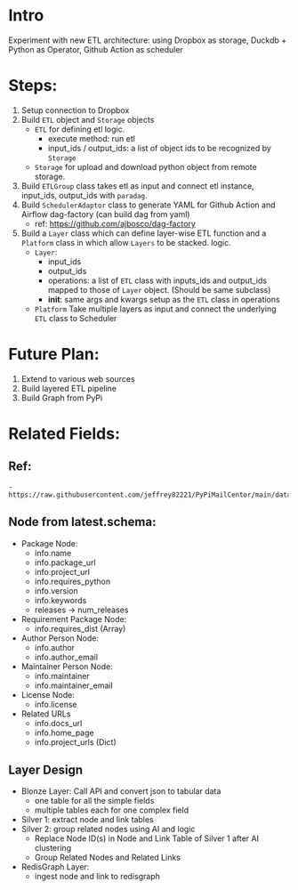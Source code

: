 # Intro
Experiment with new ETL architecture: using Dropbox as storage, Duckdb + Python as Operator, Github Action as scheduler

# Steps:

1. Setup connection to Dropbox
2. Build `ETL` object and `Storage` objects
    - `ETL` for defining etl logic. 
        - execute method: run etl
        - input_ids / output_ids: a list of object ids to be recognized by `Storage`
    - `Storage` for upload and download python object from remote storage. 
3. Build `ETLGroup` class takes etl as input and connect etl instance, input_ids, output_ids with `paradag`.
4. Build `SchedulerAdaptor` class to generate YAML for Github Action
and Airflow dag-factory (can build dag from yaml)
    - ref: https://github.com/ajbosco/dag-factory
5. Build a `Layer` class which can define layer-wise 
ETL function and a `Platform` class in which allow `Layers` to be stacked.  logic. 
    - `Layer`: 
        - input_ids
        - output_ids
        - operations: a list of `ETL` class with inputs_ids and output_ids mapped to those of `Layer` object. (Should be same subclass)
        - __init__: same args and kwargs setup as the `ETL` class in operations
    - `Platform` Take multiple layers as input and connect the underlying `ETL` class to Scheduler
# Future Plan: 

1) Extend to various web sources
2) Build layered ETL pipeline
3) Build Graph from PyPi

# Related Fields:

## Ref:
    - https://raw.githubusercontent.com/jeffrey82221/PyPiMailCentor/main/data/latest.schema

## Node from latest.schema:

- Package Node:
    - info.name
    - info.package_url
    - info.project_url
    - info.requires_python
    - info.version
    - info.keywords
    - releases -> num_releases
- Requirement Package Node:
    - info.requires_dist (Array)
- Author Person Node:
    - info.author
    - info.author_email
- Maintainer Person Node:
    - info.maintainer
    - info.maintainer_email
- License Node:
    - info.license
- Related URLs
    - info.docs_url
    - info.home_page
    - info.project_urls (Dict)

## Layer Design

- Blonze Layer: Call API and convert json to tabular data
    - one table for all the simple fields
    - multiple tables each for one complex field
- Silver 1: extract node and link tables
- Silver 2: group related nodes using AI and logic 
    - Replace Node ID(s) in Node and Link Table of Silver 1 after AI clustering
    - Group Related Nodes and Related Links
- RedisGraph Layer:
    - ingest node and link to redisgraph

